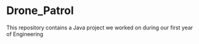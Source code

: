 # Drone_Patrol
This repository contains a Java project we worked on during our first year of Engineering
